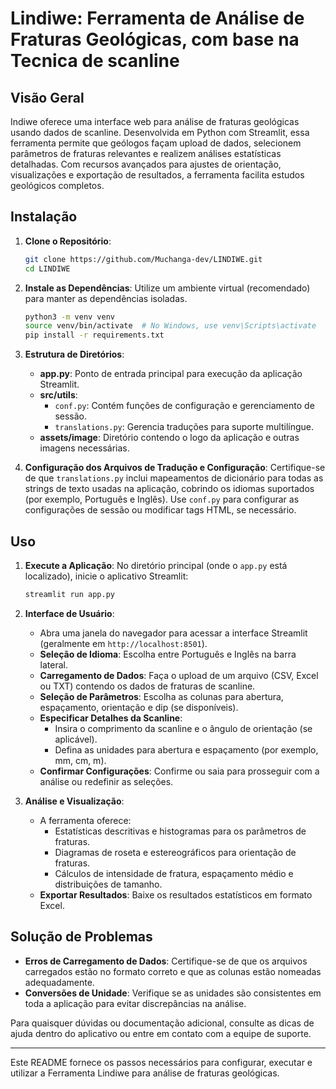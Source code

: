 
# Lindiwe: Ferramenta de Análise de Fraturas Geológicas, com base na Tecnica de scanline

## Visão Geral

Indiwe oferece uma interface web para análise de fraturas geológicas usando dados de scanline. 
Desenvolvida em Python com Streamlit, essa ferramenta permite que geólogos façam upload de dados, selecionem 
parâmetros de fraturas relevantes e realizem análises estatísticas detalhadas. Com recursos avançados para ajustes 
de orientação, visualizações e exportação de resultados, a ferramenta facilita estudos geológicos completos.

## Instalação

1. **Clone o Repositório**:
   ```bash
   git clone https://github.com/Muchanga-dev/LINDIWE.git
   cd LINDIWE
   ```

2. **Instale as Dependências**:
   Utilize um ambiente virtual (recomendado) para manter as dependências isoladas.
   ```bash
   python3 -m venv venv
   source venv/bin/activate  # No Windows, use venv\Scripts\activate
   pip install -r requirements.txt
   ```

3. **Estrutura de Diretórios**:
   - **app.py**: Ponto de entrada principal para execução da aplicação Streamlit.
   - **src/utils**:
     - `conf.py`: Contém funções de configuração e gerenciamento de sessão.
     - `translations.py`: Gerencia traduções para suporte multilíngue.
   - **assets/image**: Diretório contendo o logo da aplicação e outras imagens necessárias.

4. **Configuração dos Arquivos de Tradução e Configuração**:
   Certifique-se de que `translations.py` inclui mapeamentos de dicionário para todas as strings de texto usadas na aplicação, 
   cobrindo os idiomas suportados (por exemplo, Português e Inglês). 
   Use `conf.py` para configurar as configurações de sessão ou modificar tags HTML, se necessário.

## Uso

1. **Execute a Aplicação**:
   No diretório principal (onde o `app.py` está localizado), inicie o aplicativo Streamlit:
   ```bash
   streamlit run app.py
   ```

2. **Interface de Usuário**:
   - Abra uma janela do navegador para acessar a interface Streamlit (geralmente em `http://localhost:8501`).
   - **Seleção de Idioma**: Escolha entre Português e Inglês na barra lateral.
   - **Carregamento de Dados**: Faça o upload de um arquivo (CSV, Excel ou TXT) contendo os dados de fraturas de scanline.
   - **Seleção de Parâmetros**: Escolha as colunas para abertura, espaçamento, orientação e dip (se disponíveis).
   - **Especificar Detalhes da Scanline**:
     - Insira o comprimento da scanline e o ângulo de orientação (se aplicável).
     - Defina as unidades para abertura e espaçamento (por exemplo, mm, cm, m).
   - **Confirmar Configurações**: Confirme ou saia para prosseguir com a análise ou redefinir as seleções.

3. **Análise e Visualização**:
   - A ferramenta oferece:
     - Estatísticas descritivas e histogramas para os parâmetros de fraturas.
     - Diagramas de roseta e estereográficos para orientação de fraturas.
     - Cálculos de intensidade de fratura, espaçamento médio e distribuições de tamanho.
   - **Exportar Resultados**: Baixe os resultados estatísticos em formato Excel.

## Solução de Problemas

- **Erros de Carregamento de Dados**: Certifique-se de que os arquivos carregados estão no formato correto e que as colunas estão nomeadas adequadamente.
- **Conversões de Unidade**: Verifique se as unidades são consistentes em toda a aplicação para evitar discrepâncias na análise.

Para quaisquer dúvidas ou documentação adicional, consulte as dicas de ajuda dentro do aplicativo ou entre em contato com a equipe de suporte.

---

Este README fornece os passos necessários para configurar, executar e utilizar a Ferramenta Lindiwe para análise de fraturas geológicas.
